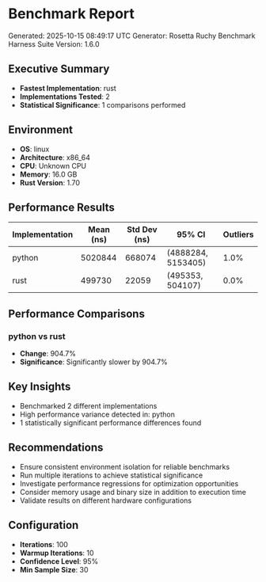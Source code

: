 # Benchmark Report

Generated: 2025-10-15 08:49:17 UTC
Generator: Rosetta Ruchy Benchmark Harness
Suite Version: 1.6.0

## Executive Summary

- **Fastest Implementation**: rust
- **Implementations Tested**: 2
- **Statistical Significance**: 1 comparisons performed

## Environment

- **OS**: linux
- **Architecture**: x86_64
- **CPU**: Unknown CPU
- **Memory**: 16.0 GB
- **Rust Version**: 1.70

## Performance Results

| Implementation | Mean (ns) | Std Dev (ns) | 95% CI | Outliers |
|---|---|---|---|---|
| python | 5020844 | 668074 | (4888284, 5153405) | 1.0% |
| rust | 499730 | 22059 | (495353, 504107) | 0.0% |

## Performance Comparisons

### python vs rust

- **Change**: 904.7%
- **Significance**: Significantly slower by 904.7%

## Key Insights

- Benchmarked 2 different implementations
- High performance variance detected in: python
- 1 statistically significant performance differences found

## Recommendations

- Ensure consistent environment isolation for reliable benchmarks
- Run multiple iterations to achieve statistical significance
- Investigate performance regressions for optimization opportunities
- Consider memory usage and binary size in addition to execution time
- Validate results on different hardware configurations

## Configuration

- **Iterations**: 100
- **Warmup Iterations**: 10
- **Confidence Level**: 95%
- **Min Sample Size**: 30
